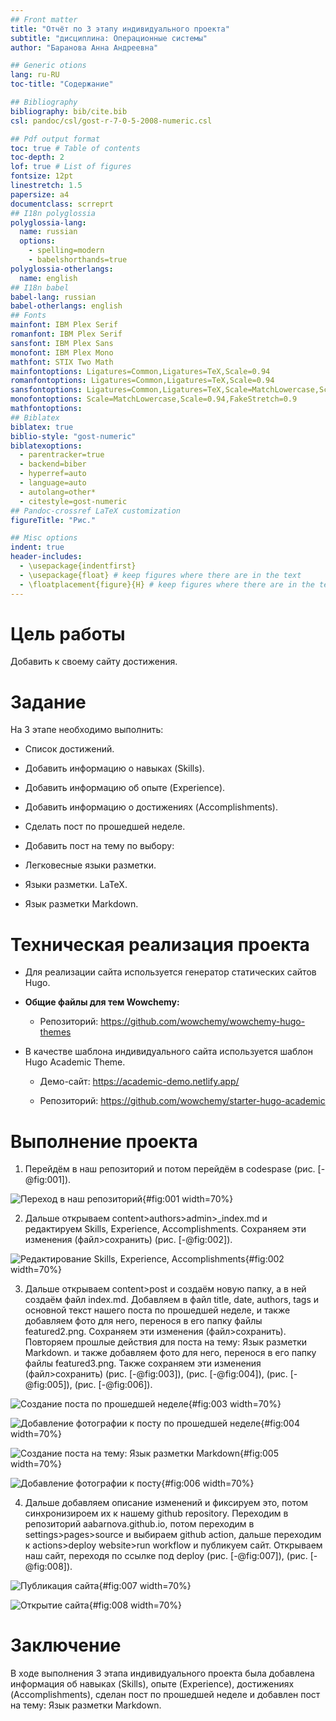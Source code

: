 ```yaml
---
## Front matter
title: "Отчёт по 3 этапу индивидуального проекта"
subtitle: "дисциплина: Операционные системы"
author: "Баранова Анна Андреевна"

## Generic otions
lang: ru-RU
toc-title: "Содержание"

## Bibliography
bibliography: bib/cite.bib
csl: pandoc/csl/gost-r-7-0-5-2008-numeric.csl

## Pdf output format
toc: true # Table of contents
toc-depth: 2
lof: true # List of figures
fontsize: 12pt
linestretch: 1.5
papersize: a4
documentclass: scrreprt
## I18n polyglossia
polyglossia-lang:
  name: russian
  options:
	- spelling=modern
	- babelshorthands=true
polyglossia-otherlangs:
  name: english
## I18n babel
babel-lang: russian
babel-otherlangs: english
## Fonts
mainfont: IBM Plex Serif
romanfont: IBM Plex Serif
sansfont: IBM Plex Sans
monofont: IBM Plex Mono
mathfont: STIX Two Math
mainfontoptions: Ligatures=Common,Ligatures=TeX,Scale=0.94
romanfontoptions: Ligatures=Common,Ligatures=TeX,Scale=0.94
sansfontoptions: Ligatures=Common,Ligatures=TeX,Scale=MatchLowercase,Scale=0.94
monofontoptions: Scale=MatchLowercase,Scale=0.94,FakeStretch=0.9
mathfontoptions:
## Biblatex
biblatex: true
biblio-style: "gost-numeric"
biblatexoptions:
  - parentracker=true
  - backend=biber
  - hyperref=auto
  - language=auto
  - autolang=other*
  - citestyle=gost-numeric
## Pandoc-crossref LaTeX customization
figureTitle: "Рис."

## Misc options
indent: true
header-includes:
  - \usepackage{indentfirst}
  - \usepackage{float} # keep figures where there are in the text
  - \floatplacement{figure}{H} # keep figures where there are in the text
---
```


# Цель работы

Добавить к своему сайту достижения.

# Задание

На 3 этапе необходимо выполнить:

* Список достижений.

 * Добавить информацию о навыках (Skills).

 * Добавить информацию об опыте (Experience).
 
 * Добавить информацию о достижениях (Accomplishments).

* Сделать пост по прошедшей неделе.

* Добавить пост на тему по выбору:

 * Легковесные языки разметки.

 * Языки разметки. LaTeX.

 * Язык разметки Markdown.

# Техническая реализация проекта

* Для реализации сайта используется генератор статических сайтов Hugo.

* **Общие файлы для тем Wowchemy:**
 
  * Репозиторий: <https://github.com/wowchemy/wowchemy-hugo-themes>

* В качестве шаблона индивидуального сайта используется шаблон Hugo Academic Theme.

  * Демо-сайт: <https://academic-demo.netlify.app/>
 
  * Репозиторий: <https://github.com/wowchemy/starter-hugo-academic>



# Выполнение проекта

1. Перейдём в наш репозиторий и потом перейдём в codespase (рис. [-@fig:001]).

![Переход в наш репозиторий](image/p1.jpg){#fig:001 width=70%}

2. Дальше открываем content>authors>admin>_index.md и редактируем Skills, Experience, Accomplishments. Сохраняем эти изменения (файл>сохранить) (рис. [-@fig:002]).

![Редактирование Skills, Experience, Accomplishments](image/p2.jpg){#fig:002 width=70%}

3. Дальше открываем content>post и создаём новую папку, а в ней создаём файл index.md. Добавляем в файл title, date, authors, tags и основной текст нашего поста по прошедшей неделе, и также добавляем фото для него, перенося в его папку файлы featured2.png. Сохраняем эти изменения (файл>сохранить). Повторяем прошлые действия для поста на тему: Язык разметки Markdown. и также добавляем фото для него, перенося в его папку файлы featured3.png. Также сохраняем эти изменения (файл>сохранить) (рис. [-@fig:003]), (рис. [-@fig:004]), (рис. [-@fig:005]), (рис. [-@fig:006]).

![Создание поста по прошедшей неделе](image/p3.jpg){#fig:003 width=70%}

![Добавление фотографии к посту по прошедшей неделе](image/p4.jpg){#fig:004 width=70%}

![Создание поста на тему: Язык разметки Markdown](image/p5.jpg){#fig:005 width=70%}

![Добавление фотографии к посту](image/p6.jpg){#fig:006 width=70%}

4. Дальше добавляем описание изменений и фиксируем это, потом синхронизироем их к нашему github repository. Переходим в репозиторий aabarnova.github.io, потом переходим в settings>pages>source и выбираем github action, дальше переходим к actions>deploy website>run workflow и публикуем сайт. Открываем наш сайт, переходя по ссылке под deploy (рис. [-@fig:007]), (рис. [-@fig:008]).

![Публикация сайта](image/p7.jpg){#fig:007 width=70%}

![Открытие сайта](image/p8.jpg){#fig:008 width=70%}

# Заключение

В ходе выполнения 3 этапа индивидуального проекта была добавлена информация об навыках (Skills), опыте (Experience), достижениях (Accomplishments), сделан пост по прошедшей неделе и добавлен пост на тему: Язык разметки Markdown.


